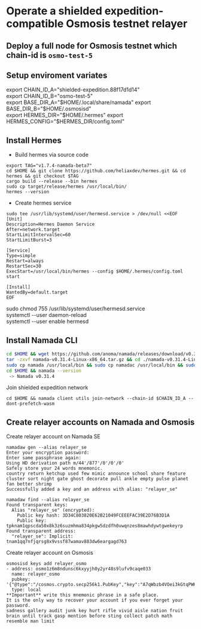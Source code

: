 # Operate a shielded expedition-compatible Osmosis testnet relayer

## Deploy a full node for Osmosis testnet which chain-id is `osmo-test-5`

## Setup enviroment variates
export CHAIN_ID_A="shielded-expedition.88f17d1d14"  
export CHAIN_ID_B="osmo-test-5"  
export BASE_DIR_A="$HOME/.local/share/namada"  
export BASE_DIR_B="$HOME/.osmosisd"  
export HERMES_DIR="$HOME/.hermes"  
export HERMES_CONFIG="$HERMES_DIR/config.toml"  

## Install Hermes
- Build hermes via source code
```
export TAG="v1.7.4-namada-beta7"
cd $HOME && git clone https://github.com/heliaxdev/hermes.git && cd hermes && git checkout $TAG
cargo build --release --bin hermes
sudo cp target/release/hermes /usr/local/bin/
hermes --version
```
- Create hermes service
```
sudo tee /usr/lib/systemd/user/hermesd.service > /dev/null <<EOF
[Unit]
Description=Hermes Daemon Service
After=network.target
StartLimitIntervalSec=60
StartLimitBurst=3

[Service]
Type=simple
Restart=always
RestartSec=30
ExecStart=/usr/local/bin/hermes --config $HOME/.hermes/config.toml start 

[Install]
WantedBy=default.target
EOF
```
sudo chmod 755 /usr/lib/systemd/user/hermesd.service  
systemctl --user daemon-reload  
systemctl --user enable hermesd  

## Install Namada CLI
```bash
cd $HOME && wget https://github.com/anoma/namada/releases/download/v0.31.4/namada-v0.31.4-Linux-x86_64.tar.gz  
tar -zxvf namada-v0.31.4-Linux-x86_64.tar.gz && cd ./namada-v0.31.4-Linux-x86_64  
sudo cp namada /usr/local/bin && sudo cp namadac /usr/local/bin && sudo cp namadaw /usr/local/bin && sudo cp namada /usr/local/bin  
cd $HOME && namada --version  
 -> Namada v0.31.4   
```
Join shielded expedition network  
```
cd $HOME && namada client utils join-network --chain-id $CHAIN_ID_A --dont-prefetch-wasm
```

## Create relayer accounts on Namada and Osmosis
Create relayer account on Namada SE
```
namadaw gen --alias relayer_se
Enter your encryption password: 
Enter same passphrase again: 
Using HD derivation path m/44'/877'/0'/0'/0'
Safely store your 24 words mnemonic.
country return ketchup used few mimic announce school share feature cluster sort night gate ghost decorate pull ankle empty pulse planet fan better shrimp
Successfully added a key and an address with alias: "relayer_se"

namadaw find --alias relayer_se
Found transparent keys:
  Alias "relayer_se" (encrypted):
    Public key hash: 3D34C803820E62B21049FCEEEFAC39E2D76B3D1A
    Public key: tpknam1qpscda50x8k3z6suzmhma834pkgw5dzdfh0vwqnzes8mawhdywtgwekeyrp
Found transparent address:
  "relayer_se": Implicit: tnam1qq7nfjqrsg8x9vssf87wamav883dw6eargagd763
```

Create relayer account on Osmosis
```
osmosisd keys add relayer_osmo
- address: osmo1z6m8ndunsc6kxyyjh0y2yr48s9lufv9caqe033
  name: relayer_osmo
  pubkey: '{"@type":"/cosmos.crypto.secp256k1.PubKey","key":"A7qWbzb4VOei3kGtqPWHb3iD37z2pJlqs9+Sl+BgiGSV"}'
  type: local
**Important** write this mnemonic phrase in a safe place.
It is the only way to recover your account if you ever forget your password.
sadness gallery audit junk key hurt rifle vivid aisle nation fruit brain until track gasp mention before sting collect patch math resemble man limit
```

